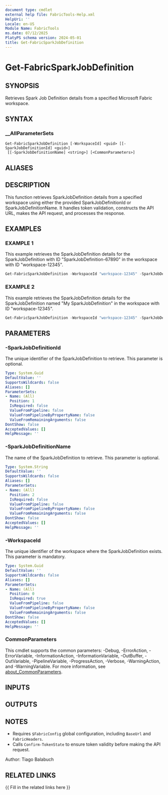 ```yaml
---
document type: cmdlet
external help file: FabricTools-Help.xml
HelpUri: ''
Locale: en-US
Module Name: FabricTools
ms.date: 07/12/2025
PlatyPS schema version: 2024-05-01
title: Get-FabricSparkJobDefinition
---
```


# Get-FabricSparkJobDefinition

## SYNOPSIS

Retrieves Spark Job Definition details from a specified Microsoft Fabric workspace.

## SYNTAX

### __AllParameterSets

```
Get-FabricSparkJobDefinition [-WorkspaceId] <guid> [[-SparkJobDefinitionId] <guid>]
 [[-SparkJobDefinitionName] <string>] [<CommonParameters>]
```

## ALIASES

## DESCRIPTION

This function retrieves SparkJobDefinition details from a specified workspace using either the provided SparkJobDefinitionId or SparkJobDefinitionName.
It handles token validation, constructs the API URL, makes the API request, and processes the response.

## EXAMPLES

### EXAMPLE 1

This example retrieves the SparkJobDefinition details for the SparkJobDefinition with ID "SparkJobDefinition-67890" in the workspace with ID "workspace-12345".

```powershell
Get-FabricSparkJobDefinition -WorkspaceId "workspace-12345" -SparkJobDefinitionId "SparkJobDefinition-67890"
```

### EXAMPLE 2

This example retrieves the SparkJobDefinition details for the SparkJobDefinition named "My SparkJobDefinition" in the workspace with ID "workspace-12345".

```powershell
Get-FabricSparkJobDefinition -WorkspaceId "workspace-12345" -SparkJobDefinitionName "My SparkJobDefinition"
```

## PARAMETERS

### -SparkJobDefinitionId

The unique identifier of the SparkJobDefinition to retrieve.
This parameter is optional.

```yaml
Type: System.Guid
DefaultValue: ''
SupportsWildcards: false
Aliases: []
ParameterSets:
- Name: (All)
  Position: 1
  IsRequired: false
  ValueFromPipeline: false
  ValueFromPipelineByPropertyName: false
  ValueFromRemainingArguments: false
DontShow: false
AcceptedValues: []
HelpMessage: ''
```

### -SparkJobDefinitionName

The name of the SparkJobDefinition to retrieve.
This parameter is optional.

```yaml
Type: System.String
DefaultValue: ''
SupportsWildcards: false
Aliases: []
ParameterSets:
- Name: (All)
  Position: 2
  IsRequired: false
  ValueFromPipeline: false
  ValueFromPipelineByPropertyName: false
  ValueFromRemainingArguments: false
DontShow: false
AcceptedValues: []
HelpMessage: ''
```

### -WorkspaceId

The unique identifier of the workspace where the SparkJobDefinition exists.
This parameter is mandatory.

```yaml
Type: System.Guid
DefaultValue: ''
SupportsWildcards: false
Aliases: []
ParameterSets:
- Name: (All)
  Position: 0
  IsRequired: true
  ValueFromPipeline: false
  ValueFromPipelineByPropertyName: false
  ValueFromRemainingArguments: false
DontShow: false
AcceptedValues: []
HelpMessage: ''
```

### CommonParameters

This cmdlet supports the common parameters: -Debug, -ErrorAction, -ErrorVariable,
-InformationAction, -InformationVariable, -OutBuffer, -OutVariable, -PipelineVariable,
-ProgressAction, -Verbose, -WarningAction, and -WarningVariable. For more information, see
[about_CommonParameters](https://go.microsoft.com/fwlink/?LinkID=113216).

## INPUTS

## OUTPUTS

## NOTES

- Requires `$FabricConfig` global configuration, including `BaseUrl` and `FabricHeaders`.
- Calls `Confirm-TokenState` to ensure token validity before making the API request.

Author: Tiago Balabuch

## RELATED LINKS

{{ Fill in the related links here }}

